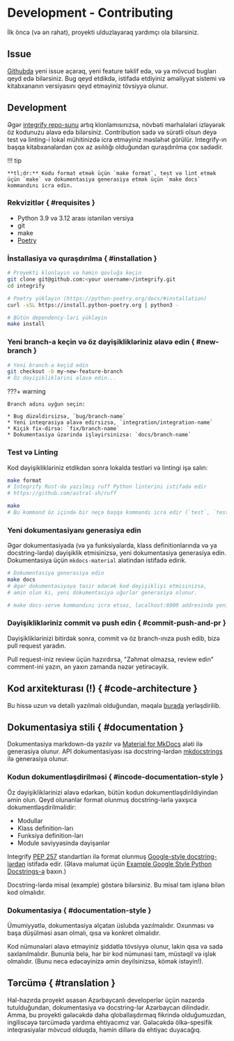 # Development - Contributing

İlk öncə (və ən rahat), proyekti ulduzlayaraq yardımçı ola bilərsiniz.

## Issue

[Githubda](https://github.com/mmzeynalli/integrify/issues) yeni issue açaraq, yeni feature təklif edə, və ya mövcud bugları qeyd edə bilərsiniz.
Bug qeyd etdikdə, istifadə etdiyiniz əməliyyat sistemi və kitabxananın versiyasını qeyd etməyiniz tövsiyyə olunur.

## Development

Əgər [integrify repo-sunu](https://github.com/mmzeynalli/integrify/) artıq klonlamısınızsa, növbəti mərhələləri izləyərək öz kodunuzu əlavə edə bilərsiniz. Contribution sadə və sürətli olsun deyə test və linting-i lokal mühitinizdə icra etməyiniz məsləhət görülür. Integrify-ın başqa kitabxanalardan çox az asılılığı olduğundan quraşdırılma çox sadədir.

!!! tip

    **tl;dr:** Kodu format etmək üçün `make format`, test və lint etmək üçün `make` və dokumentasiya generasiya etmək üçün `make docs` kommandını icra edin.

### Rekvizitlər { #requisites }

* Python 3.9 və 3.12 arası istənilən versiya
* git
* make
* [Poetry](https://python-poetry.org/docs/#installation)

### İnstallasiya və quraşdırılma  { #installation }

```bash
# Proyekti klonlayın və həmin qovluğa keçin
git clone git@github.com:<your username>/integrify.git
cd integrify

# Poetry yükləyin (https://python-poetry.org/docs/#installation)
curl -sSL https://install.python-poetry.org | python3 -

# Bütün dependency-ləri yükləyin
make install
```

### Yeni branch-a keçin və öz dəyişiklikləriniz əlavə edin  { #new-branch }

```bash
# Yeni branch-a keçid edin
git checkout -b my-new-feature-branch
# Öz dəyişikliklərini əlavə edin...
```

???+ warning

    Branch adını uyğun seçin:

    * Bug düzəldirsizsə, `bug/branch-name`
    * Yeni inteqrasiya əlavə edirsizsə, `integration/integration-name`
    * Kiçik fix-dirsə: `fix/branch-name`
    * Dokumentasiya üzərində işləyirsinizsə: `docs/branch-name`

### Test və Linting

Kod dəyişiklikləriniz etdikdən sonra lokalda testləri və lintingi işə salın:

```bash
make format
# Integrify Rust-da yazılmış ruff Python linterini istifadə edir
# https://github.com/astral-sh/ruff

make
# Bu kommand öz içində bir neçə başqa kommandı icra edir (`test`, `testcov` and `lint`)
```

### Yeni dokumentasiyanı generasiya edin

Əgər dokumentasiyada (və ya funksiyalarda, klass definitionlarında və ya docstring-lərdə) dəyişiklik etmisinizsə, yeni dokumentasiya generasiya edin. 
Dokumentasiya üçün `mkdocs-material` alətindən istifadə edirik.

```bash
# Dokumentasiya generasiya edin
make docs
# Əgər dokumentasiyaya təsir edəcək kod dəyişikliyi etmisinizsə, 
# əmin olun ki, yeni dokumentasiya uğurlar generasiya olunur.

# make docs-serve kommandını icra etsəz, localhost:8000 addresində yeni dokumentasiyanı da görə bilərsiniz.
```

### Dəyişiklikləriniz commit və push edin  { #commit-push-and-pr }

Dəyişikliklərinizi bitirdək sonra, commit və öz branch-ınıza push edib, bizə pull request yaradın.

Pull request-iniz review üçün hazırdırsa, "Zəhmət olmazsa, review edin" comment-ini yazın, ən yaxın zamanda nəzər yetirəcəyik.

## Kod arxitekturası (!) { #code-architecture }

Bu hissə uzun və detallı yazılmalı olduğundan, məqalə [burada](./code-architecture.md) yerləşdirilib.

## Dokumentasiya stili { #documentation }

Dokumentasiya markdown-da yazılır və [Material for MkDocs](https://squidfunk.github.io/mkdocs-material/) aləti ilə generasiya olunur. API dokumentasiyası isə docstring-lərdən [mkdocstrings](https://mkdocstrings.github.io/) ilə generasiya olunur.

### Kodun dokumentləşdirilməsi { #incode-documentation-style }

Öz dəyişikliklərinizi əlavə edərkən, bütün kodun dokumentləşdirildiyindən əmin olun. Qeyd olunanlar format olunmuş docstring-lərlə yaxşıca dokumentləşdirilməlidir:

* Modullar
* Klass definition-ları
* Funksiya definition-ları
* Module səviyyəsində dəyişənlər

Integrify [PEP 257](https://www.python.org/dev/peps/pep-0257/) standartları ilə format olunmuş [Google-style docstring-lərdən](https://google.github.io/styleguide/pyguide.html#38-comments-and-docstrings)  istifadə edir. (Əlavə məlumat üçün [Example Google Style Python Docstrings-ə](https://sphinxcontrib-napoleon.readthedocs.io/en/latest/example_google.html) baxın.)

Docstring-lərdə misal (example) göstərə bilərsiniz. Bu misal tam işlənə bilən kod olmalıdır.

### Dokumentasiya { #documentation-style }

Ümumiyyətlə, dokumentasiya əlçatan üslubda yazılmalıdır. Oxunması və başa düşülməsi asan olmalı, qısa və konkret olmalıdır.

Kod nümunələri əlavə etməyiniz şiddətlə tövsiyyə olunur, lakin qısa və sadə saxlanılmalıdır. Bununla belə, hər bir kod nümunəsi tam, müstəqil və işlək olmalıdır. (Bunu necə edəcəyinizə əmin deyilsinizsə, kömək istəyin!).

## Tərcümə { #translation }

Hal-hazırda proyekt əsasən Azərbaycanlı developerlər üçün nəzərdə tutulduğundan, dokumentasiya və docstring-lər Azərbaycan dilindədir.
Amma, bu proyekti gələcəkdə daha qloballaşdırmaq fikrində olduğumuzdan, ingiliscəyə tərcümədə yardıma ehtiyacımız var. Gələcəkdə ölkə-spesifik inteqrasiyalar
mövcud olduqda, həmin dillərə də ehtiyac duyacağıq.
